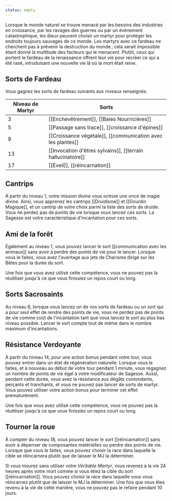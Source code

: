 ```yaml
---
status: empty
---
```

Lorsque le monde naturel se trouve menacé par les besoins des industries en croissance, par les ravages des guerres ou par un évènement catastrophique, les dieux peuvent choisir un martyr pour protéger les endroits toujours sauvages de ce monde. Les martyrs avec ce fardeau ne cherchent pas à prévenir la destruction du monde ; cela serait impossible étant donné la multitude des facteurs qui le menacent. Plutôt, ceux qui portent le fardeau de la renaissance offrent leur vie pour recréer ce qui a été rasé, introduisant une nouvelle vie là où la mort était reine.

## Sorts de Fardeau

Vous gagnez les sorts de fardeau suivants aux niveaux renseignés. 

| Niveau de Martyr | Sorts                                                       |
| ---------------- | ----------------------------------------------------------- |
| 3                | [[Enchevêtrement]], [[Baies Nourricières]]                  |
| 5                | [[Passage sans trace]], [[croissance d'épines]]             |
| 9                | [[Croissance végétale]], [[communication avec les plantes]] |
| 13               | [[Invocation d'êtres sylvains]], [[terrain hallucinatoire]] |
| 17               | [[Éveil]], [[réincarnation]]                                |

## Cantrips

À partir du niveau 1, votre mission divine vous octroie une once de magie divine. Ainsi, vous apprenez les cantrips [[Druidisme]] et [[Gourdin Magique]], et un cantrip de votre choix parmi la liste des sorts de druide. Vous ne perdez pas de points de vie lorsque vous lancez ces sorts. La Sagesse est votre caractéristique d'incantation pour ces sorts.

## Ami de la forêt

Également au niveau 1, vous pouvez lancer le sort [[communication avec les animaux]] sans avoir à perdre des points de vie pour le lancer. Lorsque vous le faites, vous avez l'avantage aux jets de Charisme dirigé sur les Bêtes pour la durée du sort.

Une fois que vous avez utilisé cette compétence, vous ne pouvez pas la réutiliser jusqu'à ce que vous finissiez un repos court ou long.

## Sorts Sacrosaints

Au niveau 6, lorsque vous lancez un de vos sorts de fardeau ou un sort qui a pour seul effet de rendre des points de vie, vous ne perdez pas de points de vie comme coût de l'incantation tant que vous lancez le sort au plus bas niveau possible. Lancer le sort compte tout de même dans le nombre maximum d'incantations.

## Résistance Verdoyante

À partir du niveau 14, pour une action bonus pendant votre tour, vous pouvez entrer dans un état de régénération naturelle. Lorsque vous le faites, et à nouveau au début de votre tour pendant 1 minute, vous regagnez un nombre de points de vie égal à votre modificateur de Sagesse. Aussi, pendant cette durée, vous avez la résistance aux dégâts contondants, perçants et tranchants, et vous ne pouvez pas lancer de sorts de martyr. Vous pouvez utiliser votre action bonus pour terminer cet effet prématurément.

Une fois que vous avez utilisé cette compétence, vous ne pouvez pas la réutiliser jusqu'à ce que vous finissiez un repos court ou long.

## Tourner la roue

À compter du niveau 18, vous pouvez lancer le sort [[réincarnation]] sans avoir à dépenser de composantes matérielles ou perdre des points de vie. Lorsque que vous le faites, vous pouvez choisir la race dans laquelle la cible se réincarnera plutôt que de laisser le MJ la déterminer.

Si vous mourez sans utiliser votre _Véritable Martyr_, vous revenez à la vie 24 heures après votre mort comme si vous étiez la cible du sort [[réincarnation]]. Vous pouvez choisir la race dans laquelle vous vous réincarnez plutôt que de laisser le MJ la déterminer. Une fois que vous êtes revenu à la vie de cette manière, vous ne pouvez pas le refaire pendant 10 jours.
